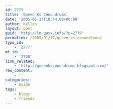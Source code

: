 ```yaml
---
id: 2779
title: 'Queen Ks Conundrums'
date: '2005-01-17T18:44:09+00:00'
author: Kellan
layout: post
guid: 'http://lm.quxx.info/?p=2779'
permalink: /2005/01/17/queen-ks-conundrums/
typo_id:
    - '2777'
mt_id:
    - '2738'
link_related:
    - 'http://queenksconundrums.blogspot.com/'
raw_content:
    - ''
categories:
    - Aside
tags:
    - blogs
    - friends
---
```



